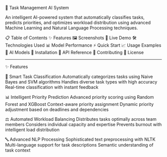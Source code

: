 🤖 Task Management AI System

An intelligent AI-powered system that automatically classifies tasks, predicts priorities, and optimizes workload distribution using advanced Machine Learning and Natural Language Processing techniques.

📋 Table of Contents
✨ Features
🖼️ Screenshots
🚀 Live Demo
🛠️ Technologies Used
📊 Model Performance
⚡ Quick Start
📈 Usage Examples
🤖 AI Models
🔧 Installation
📱 API Reference
🤝 Contributing
📄 License

------------------------------------------------------------------------------------------------------------------------------------------------------------------------------------------------------------
✨ Features

🎯 Smart Task Classification
Automatically categorizes tasks using Naive Bayes and SVM algorithms
Handles diverse task types with high accuracy
Real-time classification with instant feedback

📊 Intelligent Priority Prediction
Advanced priority scoring using Random Forest and XGBoost
Context-aware priority assignment
Dynamic priority adjustment based on deadlines and dependencies

⚖️ Automated Workload Balancing
Distributes tasks optimally across team members
Considers individual capacity and expertise
Prevents burnout with intelligent load distribution

🔤 Advanced NLP Processing
Sophisticated text preprocessing with NLTK
Multi-language support for task descriptions
Semantic understanding of task context
